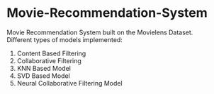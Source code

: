 # Movie-Recommendation-System

Movie Recommendation System built on the Movielens Dataset.<br>
Different types of models implemented:
1. Content Based Filtering
2. Collaborative Filtering
3. KNN Based Model 
4. SVD Based Model
5. Neural Collaborative Filtering Model
